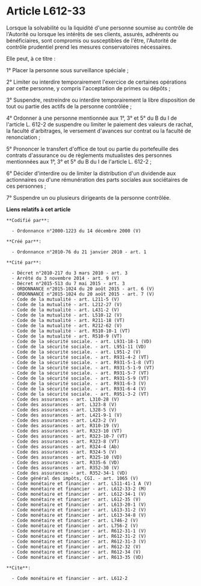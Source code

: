 # Article L612-33

Lorsque la solvabilité ou la liquidité d'une personne soumise au contrôle de l'Autorité ou lorsque les intérêts de ses
clients, assurés, adhérents ou bénéficiaires, sont compromis ou susceptibles de l'être, l'Autorité de contrôle prudentiel
prend les mesures conservatoires nécessaires. 

Elle peut, à ce titre : 

1° Placer la personne sous surveillance spéciale ; 

2° Limiter ou interdire temporairement l'exercice de certaines opérations par cette personne, y compris l'acceptation de
primes ou dépôts ; 

3° Suspendre, restreindre ou interdire temporairement la libre disposition de tout ou partie des actifs de la personne
contrôlée ; 

4° Ordonner à une personne mentionnée aux 1°, 3° et 5° du B du I de l'article L. 612-2 de suspendre ou limiter le paiement
des valeurs de rachat, la faculté d'arbitrages, le versement d'avances sur contrat ou la faculté de renonciation ; 

5° Prononcer le transfert d'office de tout ou partie du portefeuille des contrats d'assurance ou de règlements mutualistes
des personnes mentionnées aux 1°, 3° et 5° du B du I de l'article L. 612-2 ; 

6° Décider d'interdire ou de limiter la distribution d'un dividende aux actionnaires ou d'une rémunération des parts sociales
aux sociétaires de ces personnes ; 

7° Suspendre un ou plusieurs dirigeants de la personne contrôlée.

**Liens relatifs à cet article**

	**Codifié par**:

	  - Ordonnance n°2000-1223 du 14 décembre 2000 (V)

	**Créé par**:

	  - Ordonnance n°2010-76 du 21 janvier 2010 - art. 1

	**Cité par**:

	  - Décret n°2010-217 du 3 mars 2010 - art. 3
	  - Arrêté du 3 novembre 2014 - art. 9 (V)
	  - Décret n°2015-513 du 7 mai 2015 - art. 3
	  - ORDONNANCE n°2015-1024 du 20 août 2015 - art. 6 (V)
	  - ORDONNANCE n°2015-1024 du 20 août 2015 - art. 7 (V)
	  - Code de la mutualité - art. L211-5 (V)
	  - Code de la mutualité - art. L212-27 (V)
	  - Code de la mutualité - art. L431-2 (V)
	  - Code de la mutualité - art. L510-12 (V)
	  - Code de la mutualité - art. R211-18 (VT)
	  - Code de la mutualité - art. R212-62 (V)
	  - Code de la mutualité - art. R510-10-1 (VT)
	  - Code de la mutualité - art. R510-9 (VT)
	  - Code de la sécurité sociale. - art. L931-18-1 (VD)
	  - Code de la sécurité sociale. - art. L951-11 (VD)
	  - Code de la sécurité sociale. - art. L951-2 (V)
	  - Code de la sécurité sociale. - art. R931-4-2 (VT)
	  - Code de la sécurité sociale. - art. R931-5-1-8 (VT)
	  - Code de la sécurité sociale. - art. R931-5-1-9 (VT)
	  - Code de la sécurité sociale. - art. R931-5-7 (VT)
	  - Code de la sécurité sociale. - art. R931-5-9 (VT)
	  - Code de la sécurité sociale. - art. R931-6-3 (V)
	  - Code de la sécurité sociale. - art. R931-6-4 (V)
	  - Code de la sécurité sociale. - art. R951-3-2 (VT)
	  - Code des assurances - art. L310-28 (V)
	  - Code des assurances - art. L323-8 (V)
	  - Code des assurances - art. L328-5 (V)
	  - Code des assurances - art. L421-9-1 (V)
	  - Code des assurances - art. L423-2 (V)
	  - Code des assurances - art. R310-19 (V)
	  - Code des assurances - art. R323-10 (VT)
	  - Code des assurances - art. R323-10-7 (VT)
	  - Code des assurances - art. R323-8 (VT)
	  - Code des assurances - art. R324-4 (Ab)
	  - Code des assurances - art. R324-5 (V)
	  - Code des assurances - art. R325-10 (VD)
	  - Code des assurances - art. R335-6 (VD)
	  - Code des assurances - art. R352-30 (V)
	  - Code des assurances - art. R352-34-1 (VD)
	  - Code général des impôts, CGI. - art. 1065 (V)
	  - Code monétaire et financier - art. L511-41-1 A (V)
	  - Code monétaire et financier - art. L612-33-2 (M)
	  - Code monétaire et financier - art. L612-34-1 (V)
	  - Code monétaire et financier - art. L612-35 (V)
	  - Code monétaire et financier - art. L613-20-1 (V)
	  - Code monétaire et financier - art. L613-31-2 (V)
	  - Code monétaire et financier - art. L613-34-8 (V)
	  - Code monétaire et financier - art. L746-2 (V)
	  - Code monétaire et financier - art. L756-2 (V)
	  - Code monétaire et financier - art. R612-31-1 (V)
	  - Code monétaire et financier - art. R612-31-2 (V)
	  - Code monétaire et financier - art. R612-31-3 (V)
	  - Code monétaire et financier - art. R612-32 (V)
	  - Code monétaire et financier - art. R612-34 (V)
	  - Code monétaire et financier - art. R613-35 (VD)

	**Cite**:

	  - Code monétaire et financier - art. L612-2
